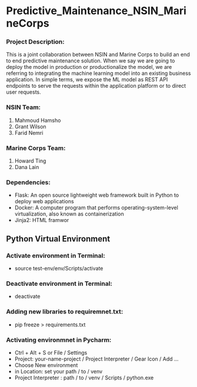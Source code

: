 # Predictive_Maintenance_NSIN_MarineCorps



### Project Description:
This is a joint collaboration between NSIN and Marine Corps to build an end to end predictive maintenance solution. When we say we are going to deploy the model in production or productionalize the model, we are referring to integrating the machine learning model into an existing business application. In simple terms, we expose the ML model as REST API endpoints to serve the requests within the application platform or to direct user requests. 



### NSIN Team:
1. Mahmoud Hamsho
2. Grant Wilson
3. Farid Nemri

### Marine Corps Team:
1. Howard Ting
2. Dana Lain


### Dependencies:
* Flask: An open source lightweight web framework built in Python to deploy web applications
* Docker: A computer program that performs operating-system-level virtualization, also known as containerization
* Jinja2: HTML framwor



## Python Virtual Environment
### Activate environment in Terminal:
* source test-env/env/Scripts/activate

### Deactivate environment in Terminal:
* deactivate

### Adding new libraries to requiremnet.txt:
* pip freeze > requirements.txt

### Activating environmnet in Pycharm:
* Ctrl + Alt + S or File / Settings
* Project: your-name-project / Project Interpreter / Gear Icon / Add ...
* Choose New environment
* in Location: set your path / to / venv
* Project Interpreter : path / to / venv / Scripts / python.exe
